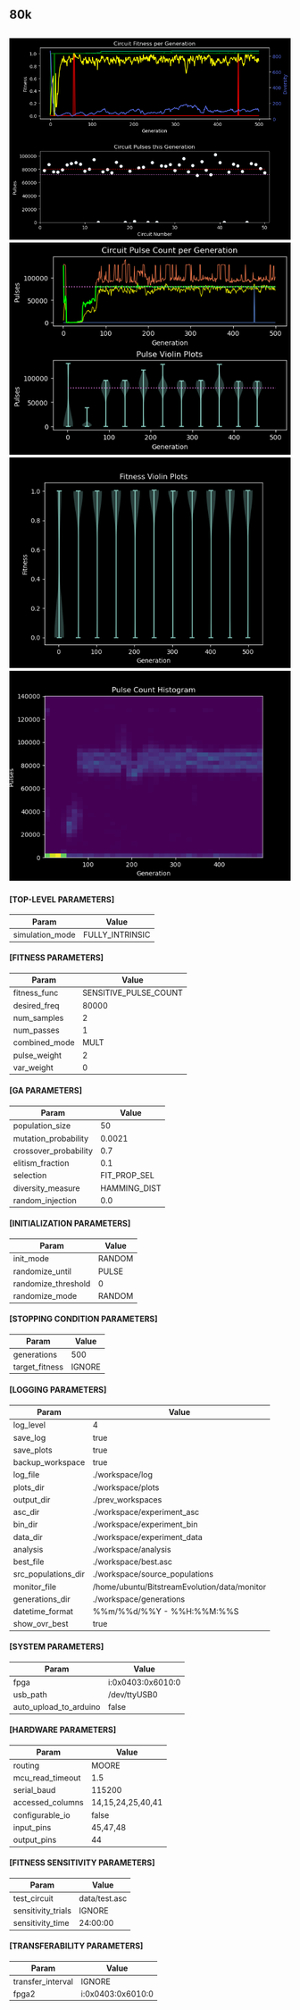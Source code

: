 80k  
-----
![1_main.png](plots/1_main.png)
![2_pulses.png](plots/2_pulses.png)
![3_violin_plots.png](plots/3_violin_plots.png)
![4_heatmap.png](plots/4_heatmap.png)
-----
#### [TOP-LEVEL PARAMETERS]  
| Param | Value |  
|---|---|  
simulation_mode | FULLY_INTRINSIC  
#### [FITNESS PARAMETERS]  
| Param | Value |  
|---|---|  
fitness_func | SENSITIVE_PULSE_COUNT  
desired_freq | 80000  
num_samples | 2  
num_passes | 1  
combined_mode | MULT  
pulse_weight | 2  
var_weight | 0  
#### [GA PARAMETERS]  
| Param | Value |  
|---|---|  
population_size | 50  
mutation_probability | 0.0021  
crossover_probability | 0.7  
elitism_fraction | 0.1  
selection | FIT_PROP_SEL  
diversity_measure | HAMMING_DIST  
random_injection | 0.0  
#### [INITIALIZATION PARAMETERS]  
| Param | Value |  
|---|---|  
init_mode | RANDOM  
randomize_until | PULSE  
randomize_threshold | 0  
randomize_mode | RANDOM  
#### [STOPPING CONDITION PARAMETERS]  
| Param | Value |  
|---|---|  
generations | 500  
target_fitness | IGNORE  
#### [LOGGING PARAMETERS]  
| Param | Value |  
|---|---|  
log_level | 4  
save_log | true  
save_plots | true  
backup_workspace | true  
log_file | ./workspace/log  
plots_dir | ./workspace/plots  
output_dir | ./prev_workspaces  
asc_dir | ./workspace/experiment_asc  
bin_dir | ./workspace/experiment_bin  
data_dir | ./workspace/experiment_data  
analysis | ./workspace/analysis  
best_file | ./workspace/best.asc  
src_populations_dir | ./workspace/source_populations  
monitor_file | /home/ubuntu/BitstreamEvolution/data/monitor  
generations_dir | ./workspace/generations  
datetime_format | %%m/%%d/%%Y - %%H:%%M:%%S  
show_ovr_best | true  
#### [SYSTEM PARAMETERS]  
| Param | Value |  
|---|---|  
fpga | i:0x0403:0x6010:0  
usb_path | /dev/ttyUSB0  
auto_upload_to_arduino | false  
#### [HARDWARE PARAMETERS]  
| Param | Value |  
|---|---|  
routing | MOORE  
mcu_read_timeout | 1.5  
serial_baud | 115200  
accessed_columns | 14,15,24,25,40,41  
configurable_io | false  
input_pins | 45,47,48  
output_pins | 44  
#### [FITNESS SENSITIVITY PARAMETERS]  
| Param | Value |  
|---|---|  
test_circuit | data/test.asc  
sensitivity_trials | IGNORE  
sensitivity_time | 24:00:00  
#### [TRANSFERABILITY PARAMETERS]  
| Param | Value |  
|---|---|  
transfer_interval | IGNORE  
fpga2 | i:0x0403:0x6010:0  
